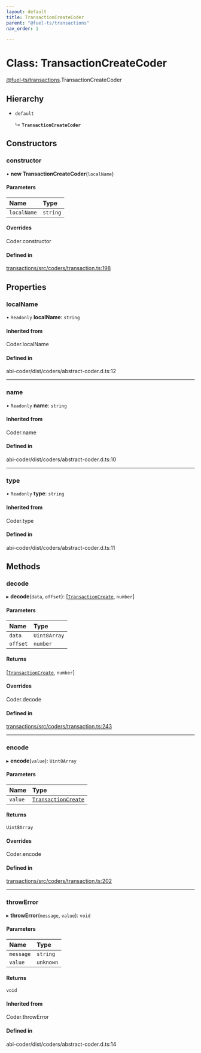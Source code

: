 ```yaml
---
layout: default
title: TransactionCreateCoder
parent: "@fuel-ts/transactions"
nav_order: 1

---
```


# Class: TransactionCreateCoder

[@fuel-ts/transactions](../index.md).TransactionCreateCoder

## Hierarchy

- `default`

  ↳ **`TransactionCreateCoder`**

## Constructors

### constructor

• **new TransactionCreateCoder**(`localName`)

#### Parameters

| Name | Type |
| :------ | :------ |
| `localName` | `string` |

#### Overrides

Coder.constructor

#### Defined in

[transactions/src/coders/transaction.ts:198](https://github.com/FuelLabs/fuels-ts/blob/master/packages/transactions/src/coders/transaction.ts#L198)

## Properties

### localName

• `Readonly` **localName**: `string`

#### Inherited from

Coder.localName

#### Defined in

abi-coder/dist/coders/abstract-coder.d.ts:12

___

### name

• `Readonly` **name**: `string`

#### Inherited from

Coder.name

#### Defined in

abi-coder/dist/coders/abstract-coder.d.ts:10

___

### type

• `Readonly` **type**: `string`

#### Inherited from

Coder.type

#### Defined in

abi-coder/dist/coders/abstract-coder.d.ts:11

## Methods

### decode

▸ **decode**(`data`, `offset`): [[`TransactionCreate`](../index.md#transactioncreate), `number`]

#### Parameters

| Name | Type |
| :------ | :------ |
| `data` | `Uint8Array` |
| `offset` | `number` |

#### Returns

[[`TransactionCreate`](../index.md#transactioncreate), `number`]

#### Overrides

Coder.decode

#### Defined in

[transactions/src/coders/transaction.ts:243](https://github.com/FuelLabs/fuels-ts/blob/master/packages/transactions/src/coders/transaction.ts#L243)

___

### encode

▸ **encode**(`value`): `Uint8Array`

#### Parameters

| Name | Type |
| :------ | :------ |
| `value` | [`TransactionCreate`](../index.md#transactioncreate) |

#### Returns

`Uint8Array`

#### Overrides

Coder.encode

#### Defined in

[transactions/src/coders/transaction.ts:202](https://github.com/FuelLabs/fuels-ts/blob/master/packages/transactions/src/coders/transaction.ts#L202)

___

### throwError

▸ **throwError**(`message`, `value`): `void`

#### Parameters

| Name | Type |
| :------ | :------ |
| `message` | `string` |
| `value` | `unknown` |

#### Returns

`void`

#### Inherited from

Coder.throwError

#### Defined in

abi-coder/dist/coders/abstract-coder.d.ts:14
